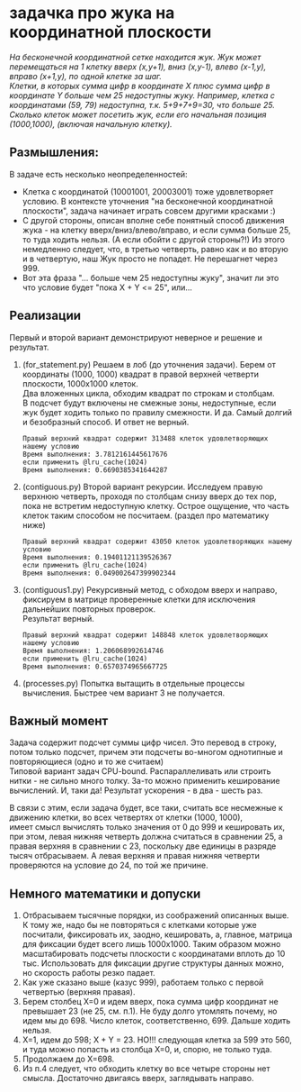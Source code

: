 # задачка про жука на координатной плоскости

_На бесконечной координатной сетке находится жук. Жук может перемещаться на 1 клетку вверх (x,y+1), вниз (x,y-1), влево (x-1,y), вправо (x+1,y), по одной клетке за шаг.<br>
Клетки, в которых сумма цифр в координате X плюс сумма цифр в координате Y больше чем 25 недоступны жуку. Например, клетка с координатами (59, 79) недоступна, т.к. 5+9+7+9=30, что больше 25.<br>
Сколько клеток может посетить жук, если его начальная позиция (1000,1000), (включая начальную клетку)._


## Размышления:
В задаче есть несколько неопределенностей:
* Клетка с координатой (10001001, 20003001) тоже удовлетворяет условию. В контексте уточнения "на бесконечной координатной плоскости", задача начинает играть совсем другими красками :)
* С другой стороны, описан вполне себе понятный способ движения жука - на клетку вверх/вниз/влево/вправо, и если сумма больше 25, то туда ходить нельзя. (А если обойти с другой стороны?!)
Из этого немедленно следует, что, в третью четверть, равно как и во вторую и в четвертую, наш Жук просто не попадет. Не перешагнет через 999.
* Вот эта фраза "... больше чем 25 недоступны жуку", значит ли это что условие будет "пока X + Y <= 25", или...


## Реализации

Первый и второй вариант демонстрируют неверное и решение и результат.

1. (for_statement.py) Решаем в лоб (до уточнения задачи). Берем от координаты (1000, 1000)
квадрат в правой верхней четверти плоскости, 1000х1000 клеток.<br>
Два вложенных цикла, обходим квадрат по строкам и столбцам.<br>
В подсчет будут включены не смежные зоны, недоступные, если жук будет ходить только по правилу смежности.
И да. Самый долгий и безобразный способ. И ответ не верный.
    ```
    Правый верхний квадрат содержит 313488 клеток удовлетворяющих нашему условию
    Время выполнения: 3.7812161445617676
    если применить @lru_cache(1024)
    Время выполнения: 0.6690385341644287
    ```
2. (contiguous.py) Второй вариант рекурсии. Исследуем правую верхнюю четверть, 
проходя по столбцам снизу вверх до тех пор, пока не встретим недоступную клетку.
Острое ощущение, что часть клеток таким способом не посчитаем. (раздел про математику ниже)
    ```
    Правый верхний квадрат содержит 43050 клеток удовлетворяющих нашему условию
    Время выполнения: 0.19401121139526367
    если применить @lru_cache(1024)
    Время выполнения: 0.049002647399902344
    ```
3. (contiguous1.py) Рекурсивный метод, с обходом вверх и направо, фиксируем в матрице проверенные клетки для исключения дальнейших повторных проверок.<br>
Результат верный.
    ```
    Правый верхний квадрат содержит 148848 клеток удовлетворяющих нашему условию
    Время выполнения: 1.206068992614746
    если применить @lru_cache(1024)
    Время выполнения: 0.6570374965667725
    ```
4. (processes.py) Попытка вытащить в отдельные процессы вычисления. Быстрее чем вариант 3 не получается.


## Важный момент
Задача содержит подсчет суммы цифр чисел. 
Это перевод в строку, потом только подсчет, причем эти подсчеты во-многом однотипные и повторяющиеся (одно и то же считаем)<br>
Типовой вариант задач CPU-bound. Распараллеливать или строить нитки - не сильно много толку. 
За-то можно применить кеширование вычислений. И, таки да! Результат ускорения - в два - шесть раз.

В связи с этим, если задача будет, все таки, считать все несмежные к движению клетки, во всех четвертях от клетки (1000, 1000),<br>
имеет смысл вычислять только значения от 0 до 999 и кешировать их, при этом, левая нижняя четверть должна считаться в сравнении 25, 
а правая верхняя в сравнении с 23, поскольку две единицы в разряде тысяч отбрасываем. 
А левая верхняя и правая нижняя четверти проверяются на условие до 24, по той же причине.

## Немного математики и допуски
1. Отбрасываем тысячные порядки, из соображений описанных выше. 
К тому же, надо бы не повторяться с клетками которые уже посчитали, фиксировать их, заодно, кешировать, 
а, главное, матрица для фиксации будет всего лишь 1000х1000.
Таким образом можно масштабировать подсчеты плоскости с координатами вплоть до 10 тыс.
Использовать для фиксации другие структуры данных можно, но скорость работы резко падает.
2. Как уже сказано выше (казус 999), работаем только с первой четвертью (верхняя правая).
3. Берем столбец X=0 и идем вверх, пока сумма цифр координат не превышает 23 (не 25, см. п.1). 
Не буду долго утомлять почему, но идем мы до 698. Число клеток, соответственно, 699. Дальше ходить нельзя.
4. X=1, идем до 598; X + Y = 23. НО!!! следующая клетка за 599 это 560, и туда можно попасть из столбца X=0, и, спорю, не только туда.
5. Продолжаем до X=698.
6. Из п.4 следует, что обходить клетку во все четыре стороны нет смысла. Достаточно двигаясь вверх, заглядывать направо.

